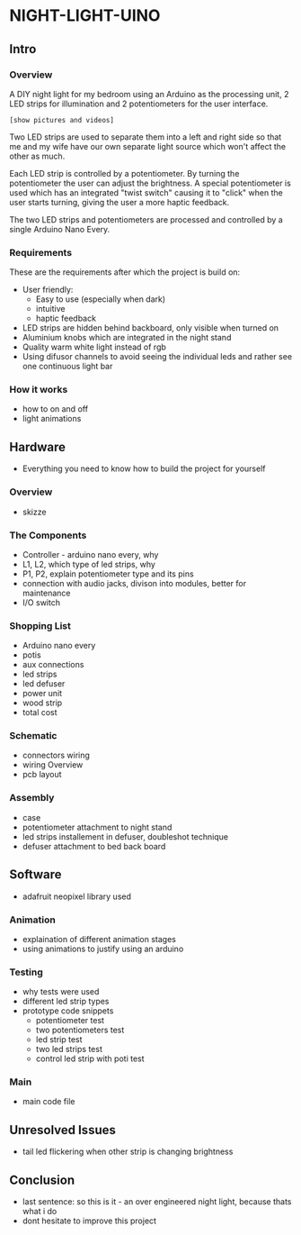 # NIGHT-LIGHT-UINO

## Intro

### Overview
A DIY night light for my bedroom using an Arduino as the processing unit, 2 LED strips for illumination and 2 potentiometers for the user interface.


    [show pictures and videos]


Two LED strips are used to separate them into a left and right side so that me and my wife have our own separate light source which won't affect the other as much. 

Each LED strip is controlled by a potentiometer. By turning the potentiometer the user can adjust the brightness. A special potentiometer is used which has an integrated "twist switch" causing it to "click" when the user starts turning, giving the user a more haptic feedback.

The two LED strips and potentiometers are processed and controlled by a single Arduino Nano Every.


### Requirements
These are the requirements after which the project is build on:
- User friendly:
    - Easy to use (especially when dark)
    - intuitive
    - haptic feedback
- LED strips are hidden behind backboard, only visible when turned on
- Aluminium knobs which are integrated in the night stand
- Quality warm white light instead of rgb
- Using difusor channels to avoid seeing the individual leds and rather see one continuous light bar


### How it works
- how to on and off
- light animations


## Hardware
- Everything you need to know how to build the project for yourself

### Overview
- skizze

### The Components
- Controller - arduino nano every, why
- L1, L2, which type of led strips, why
- P1, P2, explain potentiometer type and its pins
- connection with audio jacks, divison into modules, better for maintenance
- I/O switch

### Shopping List
- Arduino nano every
- potis
- aux connections
- led strips
- led defuser
- power unit
- wood strip
- total cost

### Schematic
- connectors wiring
- wiring Overview
- pcb layout

### Assembly
- case
- potentiometer attachment to night stand
- led strips installement in defuser, doubleshot technique
- defuser attachment to bed back board


## Software
- adafruit neopixel library used

### Animation
- explaination of different animation stages
- using animations to justify using an arduino

### Testing
- why tests were used
- different led strip types
- prototype code snippets
    - potentiometer test
    - two potentiometers test
    - led strip test
    - two led strips test
    - control led strip with poti test

### Main
- main code file

## Unresolved Issues
- tail led flickering when other strip is changing brightness

## Conclusion
- last sentence: so this is it - an over engineered night light, because thats what i do
- dont hesitate to improve this project
